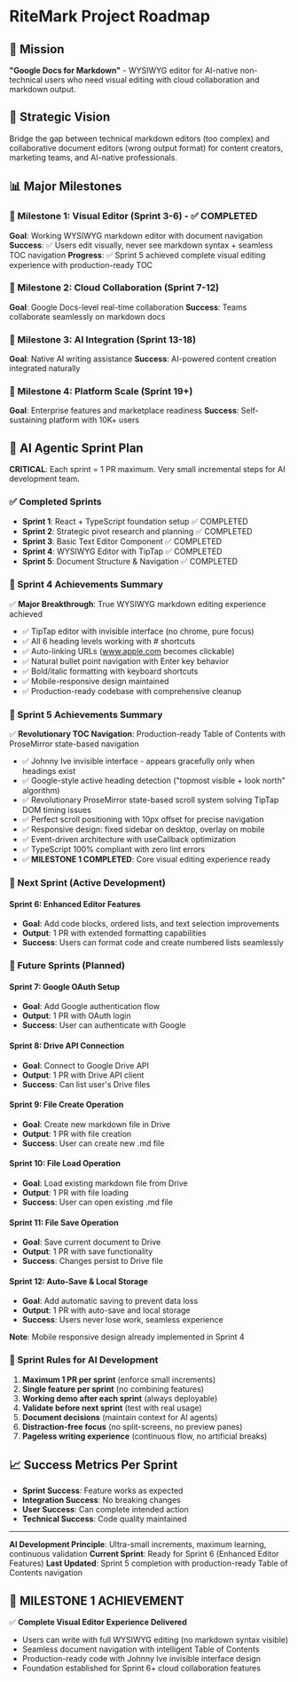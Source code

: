 # RiteMark Project Roadmap

## 🎯 Mission
**"Google Docs for Markdown"** - WYSIWYG editor for AI-native non-technical users who need visual editing with cloud collaboration and markdown output.

## 🎯 Strategic Vision
Bridge the gap between technical markdown editors (too complex) and collaborative document editors (wrong output format) for content creators, marketing teams, and AI-native professionals.

## 📊 Major Milestones

### 🎯 Milestone 1: Visual Editor (Sprint 3-6) - ✅ COMPLETED
**Goal**: Working WYSIWYG markdown editor with document navigation
**Success**: ✅ Users edit visually, never see markdown syntax + seamless TOC navigation
**Progress**: ✅ Sprint 5 achieved complete visual editing experience with production-ready TOC

### 🎯 Milestone 2: Cloud Collaboration (Sprint 7-12)
**Goal**: Google Docs-level real-time collaboration
**Success**: Teams collaborate seamlessly on markdown docs

### 🎯 Milestone 3: AI Integration (Sprint 13-18)
**Goal**: Native AI writing assistance
**Success**: AI-powered content creation integrated naturally

### 🎯 Milestone 4: Platform Scale (Sprint 19+)
**Goal**: Enterprise features and marketplace readiness
**Success**: Self-sustaining platform with 10K+ users

## 🚀 AI Agentic Sprint Plan
**CRITICAL**: Each sprint = 1 PR maximum. Very small incremental steps for AI development team.

### ✅ Completed Sprints
- **Sprint 1**: React + TypeScript foundation setup ✅ COMPLETED
- **Sprint 2**: Strategic pivot research and planning ✅ COMPLETED
- **Sprint 3**: Basic Text Editor Component ✅ COMPLETED
- **Sprint 4**: WYSIWYG Editor with TipTap ✅ COMPLETED
- **Sprint 5**: Document Structure & Navigation ✅ COMPLETED

### 🎯 Sprint 4 Achievements Summary
✅ **Major Breakthrough**: True WYSIWYG markdown editing experience achieved
- ✅ TipTap editor with invisible interface (no chrome, pure focus)
- ✅ All 6 heading levels working with # shortcuts
- ✅ Auto-linking URLs (www.apple.com becomes clickable)
- ✅ Natural bullet point navigation with Enter key behavior
- ✅ Bold/italic formatting with keyboard shortcuts
- ✅ Mobile-responsive design maintained
- ✅ Production-ready codebase with comprehensive cleanup

### 🎯 Sprint 5 Achievements Summary
✅ **Revolutionary TOC Navigation**: Production-ready Table of Contents with ProseMirror state-based navigation
- ✅ Johnny Ive invisible interface - appears gracefully only when headings exist
- ✅ Google-style active heading detection ("topmost visible + look north" algorithm)
- ✅ Revolutionary ProseMirror state-based scroll system solving TipTap DOM timing issues
- ✅ Perfect scroll positioning with 10px offset for precise navigation
- ✅ Responsive design: fixed sidebar on desktop, overlay on mobile
- ✅ Event-driven architecture with useCallback optimization
- ✅ TypeScript 100% compliant with zero lint errors
- ✅ **MILESTONE 1 COMPLETED**: Core visual editing experience ready

### 🎯 Next Sprint (Active Development)

#### **Sprint 6**: Enhanced Editor Features
- **Goal**: Add code blocks, ordered lists, and text selection improvements
- **Output**: 1 PR with extended formatting capabilities
- **Success**: Users can format code and create numbered lists seamlessly

### 🎯 Future Sprints (Planned)

#### **Sprint 7**: Google OAuth Setup
- **Goal**: Add Google authentication flow
- **Output**: 1 PR with OAuth login
- **Success**: User can authenticate with Google

#### **Sprint 8**: Drive API Connection
- **Goal**: Connect to Google Drive API
- **Output**: 1 PR with Drive API client
- **Success**: Can list user's Drive files

#### **Sprint 9**: File Create Operation
- **Goal**: Create new markdown file in Drive
- **Output**: 1 PR with file creation
- **Success**: User can create new .md file

#### **Sprint 10**: File Load Operation
- **Goal**: Load existing markdown file from Drive
- **Output**: 1 PR with file loading
- **Success**: User can open existing .md file

#### **Sprint 11**: File Save Operation
- **Goal**: Save current document to Drive
- **Output**: 1 PR with save functionality
- **Success**: Changes persist to Drive file

#### **Sprint 12**: Auto-Save & Local Storage
- **Goal**: Add automatic saving to prevent data loss
- **Output**: 1 PR with auto-save and local storage
- **Success**: Users never lose work, seamless experience

**Note**: Mobile responsive design already implemented in Sprint 4

### 🔄 Sprint Rules for AI Development
1. **Maximum 1 PR per sprint** (enforce small increments)
2. **Single feature per sprint** (no combining features)
3. **Working demo after each sprint** (always deployable)
4. **Validate before next sprint** (test with real usage)
5. **Document decisions** (maintain context for AI agents)
6. **Distraction-free focus** (no split-screens, no preview panes)
7. **Pageless writing experience** (continuous flow, no artificial breaks)

## 📈 Success Metrics Per Sprint
- **Sprint Success**: Feature works as expected
- **Integration Success**: No breaking changes
- **User Success**: Can complete intended action
- **Technical Success**: Code quality maintained

---

**AI Development Principle**: Ultra-small increments, maximum learning, continuous validation
**Current Sprint**: Ready for Sprint 6 (Enhanced Editor Features)
**Last Updated**: Sprint 5 completion with production-ready Table of Contents navigation

## 🎉 MILESTONE 1 ACHIEVEMENT
✅ **Complete Visual Editor Experience Delivered**
- Users can write with full WYSIWYG editing (no markdown syntax visible)
- Seamless document navigation with intelligent Table of Contents
- Production-ready code with Johnny Ive invisible interface design
- Foundation established for Sprint 6+ cloud collaboration features